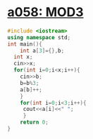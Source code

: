 # [a058: MOD3](https://zerojudge.tw/ShowProblem?problemid=a058)
```cpp
#include <iostream>
using namespace std;
int main(){
	int a[3]={},b;
  int x;
  cin>>x;
  for(int i=0;i<x;i++){
    cin>>b;
    b=b%3;
    a[b]++;
    }
    for(int i=0;i<3;i++){
     cout<<a[i]<<" ";
     }
	return 0;
}
```
